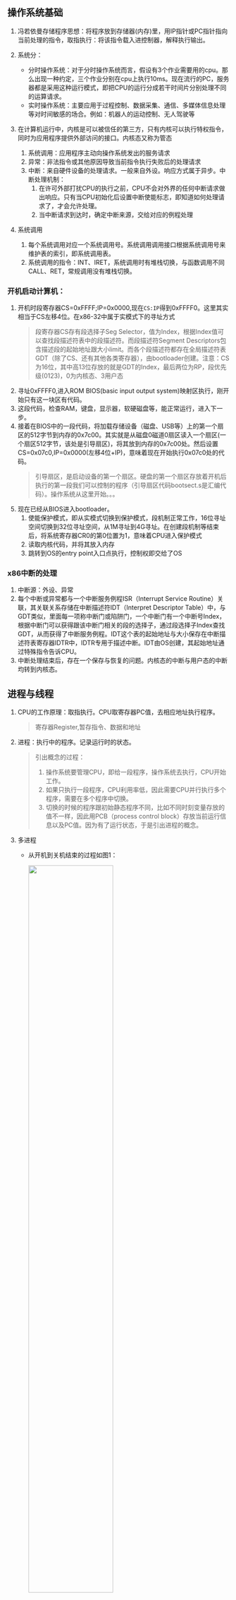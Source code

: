 ## 操作系统基础
1. 冯若依曼存储程序思想：将程序放到存储器(内存)里，用IP指针或PC指针指向当前处理的指令，取指执行：将该指令载入进控制器，解释执行输出。
   
4. 系统分：
   - 分时操作系统：对于分时操作系统而言，假设有3个作业需要用的cpu。那么出现一种约定，三个作业分别在cpu上执行10ms。现在流行的PC，服务器都是采用这种运行模式，即把CPU的运行分成若干时间片分别处理不同的运算请求。
   - 实时操作系统：主要应用于过程控制、数据采集、通信、多媒体信息处理等对时间敏感的场合。例如：机器人的运动控制、无人驾驶等

1. 在计算机运行中，内核是可以被信任的第三方，只有内核可以执行特权指令，同时为应用程序提供外部访问的接口。内核态又称为管态
   1. 系统调用：应用程序主动向操作系统发出的服务请求
   2. 异常：非法指令或其他原因导致当前指令执行失败后的处理请求
   3. 中断：来自硬件设备的处理请求。一般来自外设。响应方式属于异步。中断处理机制：
      1. 在许可外部打扰CPU的执行之前，CPU不会对外界的任何中断请求做出响应。只有当CPU初始化后设置中断使能标志，即知道如何处理请求了，才会允许处理。
      2. 当中断请求到达时，确定中断来源，交给对应的例程处理

1. 系统调用
   1. 每个系统调用对应一个系统调用号。系统调用调用接口根据系统调用号来维护表的索引，即系统调用表。
   2. 系统调用的指令：INT、IRET，系统调用时有堆栈切换，与函数调用不同CALL、RET，常规调用没有堆栈切换。
   
### 开机启动计算机：
   1. 开机时段寄存器CS=0xFFFF;IP=0x0000,现在`CS:IP`得到0xFFFF0。这里其实相当于CS左移4位。在x86-32中属于实模式下的寻址方式
      > 段寄存器CS存有段选择子Seg Selector，值为Index，根据Index值可以查找段描述符表中的段描述符。而段描述符Segment Descriptors包含描述段的起始地址跟大小limit。而各个段描述符都存在全局描述符表GDT（除了CS、还有其他各类寄存器），由bootloader创建。注意：CS为16位，其中高13位存放的就是GDT的Index，最后两位为RP，段优先级(0123)，0为内核态、3用户态
   1. 寻址0xFFFF0,进入ROM BIOS(basic input output system)映射区执行，刚开始只有这一块区有代码。
   1. 这段代码，检查RAM，键盘，显示器，软硬磁盘等，能正常运行，进入下一步。
   1. 接着在BIOS中的一段代码，将加载存储设备（磁盘、USB等）上的第一个扇区的512字节到内存的0x7c00。其实就是从磁盘0磁道0扇区读入一个扇区(一个扇区512字节，该处是引导扇区)，将其放到内存的0x7c00处。然后设置CS=0x07c0,IP=0x0000(左移4位+IP)，意味着现在开始执行0x07c0处的代码。
      >引导扇区，是启动设备的第一个扇区。硬盘的第一个扇区存放着开机后执行的第一段我们可以控制的程序（引导扇区代码bootsect.s是汇编代码）。操作系统从这里开始。。。
   1. 现在已经从BIOS进入bootloader。
      1. 使能保护模式，即从实模式切换到保护模式，段机制正常工作，16位寻址空间切换到32位寻址空间，从1M寻址到4G寻址。在创建段机制等结束后，将系统寄存器CR0的第0位置为1，意味着CPU进入保护模式
      2. 读取内核代码，并将其放入内存
      3. 跳转到OS的entry point入口点执行，控制权即交给了OS
      
### x86中断的处理
1. 中断源：外设、异常
2. 每个中断或异常都与一个中断服务例程ISR（Interrupt Service Routine）关联，其关联关系存储在中断描述符IDT（Interpret Descriptor Table）中，与GDT类似，里面每一项称中断门或陷阱门，一个中断门有一个中断号Index，根据中断门可以获得跟该中断门相关的段的选择子，通过段选择子Index查找GDT，从而获得了中断服务例程。IDT这个表的起始地址与大小保存在中断描述符表寄存器IDTR中，IDTR专用于描述中断。IDT由OS创建，其起始地址通过特殊指令告诉CPU。
3. 中断处理结束后，存在一个保存与恢复的问题。内核态的中断与用户态的中断均转到内核态。

## 进程与线程
1. CPU的工作原理：取指执行。CPU取寄存器PC值，去相应地址执行程序。   
    >寄存器Register,暂存指令、数据和地址

2. 进程：执行中的程序。记录运行时的状态。
     >引出概念的过程：
     >
     >1. 操作系统要管理CPU，即给一段程序，操作系统去执行，CPU开始工作。
     >2. 如果只执行一段程序，CPU利用率低，因此需要CPU并行执行多个程序，需要在多个程序中切换。
     >3. 切换的时候的程序跟初始静态程序不同，比如不同时刻变量存放的值不一样，因此用PCB（process control block）存放当前运行信息以及PC值。因为有了运行状态，于是引出进程的概念。
3. 多进程
   - 从开机到关机结束的过程如图1：
   
      <img src="https://github.com/xuzhuang1996/MyJava/blob/master/img/操作系统/1.PNG" width=65% height=65% />

### 用户级线程
1. 进程=资源+指令执行序列。从一个进程切到另一个进程，将资源和指令序列分开，即资源不切。引出线程：
   
   <img src="https://github.com/xuzhuang1996/MyJava/blob/master/img/操作系统/20.PNG" width=50% height=50% />

2. 切换过程中的两个函数
   - yield,核心，就是切换到另一个线程。
   - create就是要制造第一次切换时应该的样子。
3. yield：2个线程执行2个程序时，
   - 对于两个执行序列，公用一个栈，如图2。当执行到B()时，需要将104行的地址压栈，待B函数执行完后出栈继续执行104行程序。当第二个程序遇到yield时继续第一个线程的程序，执行204后**遇到`}`变成汇编指令ret,弹栈**，结果出栈的是404，出现问题。

     <img src="https://github.com/xuzhuang1996/MyJava/blob/master/img/操作系统/2.PNG" width=60% height=60% />
   - 从一个栈到2个栈的转变，如图3。当遇到yield，完成栈的切换，以及。左边是1000这个栈，右边是2000栈，用全局变量TCB数组存储，每个TCB存储当前程序状态。 
     - <img src="https://github.com/xuzhuang1996/MyJava/blob/master/img/操作系统/3.PNG" width=65% height=65% />
     - 现在重点：红色yield里面将TCB2的栈更新一下即404入栈，然后更新当前栈为TCB1的栈，执行完yield后接着ret弹栈就是204，于是切换到204执行。
     - 104是调用B()才入栈，204是调用yield函数入栈，因此在yield返回时ret即弹栈，按理说：yield结束时jmp到204，而没有执行`}` 即不会弹204，因此不需要jmp=204这句话。
4. create：2个线程中需要2个TCB、2个栈，切换的PC程序初始地址在栈中。而ThreadCreate负责从程序做出这三样东西。

### 内核级线程
   - 与用户级线程的区别是，有2套栈：用户栈与内核栈，每个线程对应一套栈。当进程在用户空间运行时，CPU堆栈寄存器的内容是用户堆栈地址，使用用户栈。当进程在内核空间时，CPU堆栈寄存器的内容是内核栈地址空间，使用的是内核栈。
   - [用户栈与内核栈](https://www.jianshu.com/p/6b2ec520ae02)。进程因为中断或系统调用进入内核时(即INT指令执行)，进程使用的栈也需要从用户栈到内核栈。进程陷入内核态后，先把用户栈SS、SP的地址压到内核堆栈中，然后设置CPU堆栈寄存器为内核栈的地址，这样就完成了用户栈到内核栈的转换。
   - 当进程从内核态恢复到用户态时（即IRet指令执行），把内核中保存的这5个寄存器弹出。这样就实现了内核栈到用户栈的转换。
   - 例子如下图4，read为库函数。我的理解：跟用户级一样，SS：SP指向栈顶元素。
     
      <img src="https://github.com/xuzhuang1996/MyJava/blob/master/img/操作系统/4.PNG" width=50% height=50% />
   - 在内核中切换switch_to，以一套栈为单位进行切换。switch_to过程：**通过TCB(该线程当前运行信息)找到内核栈指针，然后通过ret切换到某个内核程序，最后再用CS:PC切到用户程序。**切换的目的是：主要还是执行用户程序，进入内核只是完成切换。
    
            sys_read(){
				启动磁盘读;
				将自己阻塞;
				找到next; //找到下一个线程
				switch_to(cur,next);//切换下一个线程：cur存esp所指地址，即当前TCB中。再根据next中的esp,然后赋值给当前寄存器。
			}
			
       <img src="https://github.com/xuzhuang1996/MyJava/blob/master/img/操作系统/21.PNG" width=50% height=50% />
   - 一些概念
      - cs指向段基址,
      - 段寄存器SS存放栈顶段地址
      - 段寄存器SP存放栈顶的偏移地址
      - EFLAGS寄存器是32位寄存器，包含一组状态、系统标志及控制标志
      - ESP为当前栈指针，用于指向栈的栈顶.是移动的。
      - TSS 全称task state segment，是指在操作系统进程管理的过程中，任务（进程）切换时的任务现场信息。   
      - 吞吐量：单位时间内成功地传送数据的数量
      - IRet:中断返回
   - 整个流程：
      - <img src="https://github.com/xuzhuang1996/MyJava/blob/master/img/操作系统/22.PNG" width=70% height=70% />
      - 第一步：首先要中断，才能进入内核。将链拉好后进行中断处理。
      - 第二步：中断处理时可能进行中断阻塞，schedule引出切换，找到下一个线程的TCB。
      - 第三步：找到TCB后，switch_to完成内核栈切换。
      - 第四步：内核栈第一级切换，完成后ret执行
      - 第五步：内核栈第二级切换
	
### 其他
6. CPU调度
   - FCFS（First Come，First Served），先来先服务
   - SJF，短作业优先。
   - RR，轮转。

7. schedule方法。进入内核就不再叫yield而叫schedule了。counter表示优先级+时间片。

### 进程同步与信号量
1. 信号量的引出：在生产者与消费者模式中，counter不能表达是一个生产者还是2个生产者。只发一次信号，无法解决问题：如果根据counter来判断是否发信号，只能发一次信号，即只能唤醒一个生产者。因此还需要一个变量来记录：
   - 图5：
     
     <img src="https://github.com/xuzhuang1996/MyJava/blob/master/img/操作系统/5.PNG" width=75% height=75% />
   - 能记录有多个进程等待
   - 缓冲区满，P1执行，P1然后sleep，记录一个进程等待：sem=-1。（semaphore）
   - P2执行，P2然后sleep，记录2个进程等待:sem=-2
   - C执行一次循环，发现2个进程等待，wakeup一个(从等待队列取):sem=-1.
   - C再执行一次循环，发现1个进程等待，再唤醒一个：sem=0
   - C再执行一次循环：sem=1,即再来一个生产者，不需要睡眠。

2. 案例：一种资源的数量是8，该资源对应信号量的当前值是2，则：可知sem=8,当前值是2说明还有个资源可以使用。

3. 伪代码：
   - 图67：
     
     <img src="https://github.com/xuzhuang1996/MyJava/blob/master/img/操作系统/6.PNG" width=70% height=70% />
     <img src="https://github.com/xuzhuang1996/MyJava/blob/master/img/操作系统/7.PNG" width=70% height=70% />
   - 生产者：生产者在缓冲区满的时候会停，而缓冲区满的时候，此时需要信号量为0.因此需要一个变量empty表示为0的时候缓冲区满。`P(empty)`测试一下是否满，empty即空位。产生内容时即`V(full)`。`P(mutex)`互斥信号量，即锁。
   - 消费者：停的时候即生产的内容为0，这里用full表示为0的时候缓冲区的内容个数,`P(full)`测试一下是否有内容。`V(empty)`即消费一个内容后产生缓冲区的空位。消费完锁这个信号量后还要`V(mutex)`。
4. 信号量的保护
   - 临界区：一次只允许一个进程进入的该进程的那段代码。重点在：找出进程中的共享代码区，图8待解决地方。而读写信号量的代码，一定是临界区。
   
      <img src="https://github.com/xuzhuang1996/MyJava/blob/master/img/操作系统/8.PNG" width=30% height=30% />
   - 临界区保护基本原则即互斥进入，另外：
     - 有空让进：诺干进程要求进入空闲临界区时，应尽快使一进程进入临界区。
     - 有限等待：从进程发出进入请求，到允许进入，不能无限等待。
   - 轮换法：你进去一次我进去一次。对图8进行的尝试，问题在于不满足有空让进：如果P0完成后想接着再进入，然而P1不在临界区即P1不需要再进入临界区了，导致P0完成后不能接着再进：
   
      <img src="https://github.com/xuzhuang1996/MyJava/blob/master/img/操作系统/9.PNG" width=50% height=50% />
    - 标记法：留便条的方式,表示我也想进，是对轮换法的改进。在多进程中依然存在问题：
    
      <img src="https://github.com/xuzhuang1996/MyJava/blob/master/img/操作系统/10.PNG" width=55% height=55% />
      <img src="https://github.com/xuzhuang1996/MyJava/blob/master/img/操作系统/11.PNG" width=50% height=50% />
    - Peterson算法：结合标记与轮转思想。135值日，246值日。满足互斥进入：如果2个都进入，`flag[0]=flag[1]=true`,而turn==0==1，符合矛盾。满足有空让进：如果P1不在临界区，则`flag[1]=false`或者turn=0,P0能进。满足有限等待：P1只要跑一次，turn=0，因此P0就不会一直等待。
    
      <img src="https://github.com/xuzhuang1996/MyJava/blob/master/img/操作系统/12.PNG" width=55% height=55% />
    - 多个进程，不限于2个进程：面包店算法。如何轮转：每个进程都获取一个序号，序号最小的进入。如何标记：进程离开时序号为0，不为0即标记。面包店：号码最小先服务，号码相同，名字靠前先服务。
    - 结合硬件支持： 但多核CPU不适合
   
5. 信号量的实现
   - 生产者及生产者的进程代码：

			Producer(item){
				P(empty);
				...
				V(full);
			}
			//生产者进程，信号量为所有进程共享，存在与内核
			main(){
				sd=sem_open("empty");//打开名字为empty的信号量
				//生产者开始工作
				for(i=1 to 5){
					sem_wait(sd);//判断缓冲区是否有位置写，有的话就写入文件即可。
					write(fd,&i,4);
				}
			}

			//具体打开信号量的方法
			//sem.c文件如下：
			typedef struct{
				char name[20];//这个全局数据里面存有每个信号量的名字
				int value;//对应的值
				task_struct * queue;//对应的队列
			}semtable[20];//定义一个全局数组，存放所有信号量

			//系统调用打开信号量的API
			sys_sem_open(char * name){
				1.在semtable中寻对应的name的信号量；
				2.没有找到就创建一个；
				3.返回对应下标；
			}
			//进程根据信号量判断是否等待的API
			sys_sem_wait(int sd){
				cli();//操作系统通过硬件控制，来进入临界区
				if(semtable[sd].value-- < 0){
					1.设置自己为阻塞；
					2.将自己加入semtable[sd].queue中；
					3.schedule();//即切换到别的进程执行
				}
				sti();//开关中断
			}
	    >唤醒进程的时候，应该通过while的方式将队列中的全唤醒，这样调度的时候优先级高的会先执行。这样还有一个好处：当唤醒的进程进入临界区后信号量改变，while唤醒还没结束，于是后面的进程继续睡眠。

6. 死锁：多个进程由于互相等待对方持有的资源而造成谁都无法执行的情况叫死锁。
   - 成因：
     - 资源互斥
     - 进程占有一些资源，又不释放，再申请别的资源
     - 各自占有的资源与互相申请的资源形成环路等待  
   - 预防：
     - 进程执行前一次性申请所有需要的资源
     - 对资源类型排序，资源申请必须按序进行
   - 避免：判断此次请求是否引起死锁。如果所有进程存在一个可完成的执行序列P1、P2...则称系统处于安全状态。如下图是安全序列，

      <img src="https://github.com/xuzhuang1996/MyJava/blob/master/img/操作系统/13.PNG" width=55% height=55% />
      
      算法实现：找到安全序列的银行家算法。具体执行：首先假装分配，然后调用银行家算法，如果不是安全序列，拒绝请求。如下图所示：
      
      <img src="https://github.com/xuzhuang1996/MyJava/blob/master/img/操作系统/14.PNG" width=70% height=70% />
      
   
   
## 内存管理
### 内存使用与分段
1. 常识：
   - 重定位：一个程序放到一块内存中，会知道程序入口初始地址，取指执行的时候，需要重定位，即修改程序中的地址用于指执行（相对地址offset或者逻辑地址）。
      - 在编译时完成重定位，编译时重定位的程序只能放在内存固定位置。
      - 载入时重定位的程序一旦载入内存就不能动了。
           - 但是程序载入后还需要移动咋整？ **交换swap**，当内存的进程阻塞时，为了提高内存利用率选择将阻塞进程换出，将磁盘中的其他进程换进。但是换出后，地址还是变了。如图
	     
	      <img src="https://github.com/xuzhuang1996/MyJava/blob/master/img/操作系统/25.PNG" width=60% height=60% />
      - 因此：运行时重定位，即在运行每条指令时才完成重定位。每执行一条指令都要从逻辑地址算出物理地址——基地址base+offset。该base放在PCB中。

   - 程序组成：main主程序（只读）、变量集data（可写）、函数库sin、动态数组array、栈stack。每个段有各自的特点用途。不是将整个程序，而是将各段分别放入内存即占用内存（如果集中存放，有动态增加空间的就不好处理）。然后使用内存即取指执行，那么现在又有另外的问题：重定位？于是每个段都应该有基地址（就是**段基址**），即形成进程段表LDT，存在PCB中。GDT为操作系统的段表。如下图。
     
      <img src="https://github.com/xuzhuang1996/MyJava/blob/master/img/操作系统/26.PNG" width=63% height=63% />

### 内存分页与分区 
1. 引出：上面将段找一块地方存入内存，那么如何找到一块空闲内存呢？
#### 分区
1. 可变分区的管理过程：
  - 核心数据结构，如图27
    
     <img src="https://github.com/xuzhuang1996/MyJava/blob/master/img/操作系统/27.PNG" width=60% height=60% />
  - 释放内存，如图28
  
     <img src="https://github.com/xuzhuang1996/MyJava/blob/master/img/操作系统/28.PNG" width=50% height=50% />
  - 请求分配，段请求内存size=40K
     - 图
       
        <img src="https://github.com/xuzhuang1996/MyJava/blob/master/img/操作系统/29.PNG" width=25% height=25% />
     - 最先适配：（350，150），快，随机。
     - 最佳适配：（200，50），节省内存，但产生细小碎片
     - 最差适配：（350，150），每次找最大，最后会比较均匀
 
2. 对于下面问题，如果是最差适配，导致请求很大的内存时不够，最先适配没有考虑分配的内存特点。因此最佳适配最好。
  
   <img src="https://github.com/xuzhuang1996/MyJava/blob/master/img/操作系统/30.PNG" width=50% height=50% />
#### 分页
1. 引入分页：解决内存分区导致的内存效率问题。原因：内存分区效率不高，不断产生内存碎片，可以采用内存紧缩的方式移动段（复制内容）来将空闲分区合并，但是这样比较耗时而且导致无法执行所有进程。
2. 将内存分成页（跟JVM中的G1类似，这个相当于最小内存单位存储段），针对每个段内存的请求，系统一页一页的分配给这个段来填充，这样一个段最多浪费一页不到的内存。：

   <img src="https://github.com/xuzhuang1996/MyJava/blob/master/img/操作系统/31.PNG" width=25% height=25% />
3. 页已经载入内存，需要考虑如何找到准确的内存位置。如`jmp 40`,假设一页长度100，40（逻辑地址）则在40/100为第0页，对应实际地址为500，则40的映射是540.如何做到呢，引入页表。
   >这里jmp 40,其实作为段基址+偏移，得到的是线性地址，属于段式内存管理。还不是物理地址，线性地址被划分为4k的页，页面再映射到物理地址（页式内存管理）
4. 页0放在页框5中，页0中的地址仍然是逻辑地址，需要重定位。页表存在寄存器CR3中。实际计算中，图32,16位的地址除以4K，相当于右移三位，商为2，即在第2页。
  
   <img src="https://github.com/xuzhuang1996/MyJava/blob/master/img/操作系统/32.PNG" width=50% height=50% />
   
### 多级页表与快表
1. 页面尺寸通常4K，而地址32位，即有2^32/4K=2^20个页面。所有页表项都放在内存中则需要4M内存，明显太大了。特点：实际上大部分逻辑地址根本不会用到。有些程序小，根本占用不到多少空间。
   - 尝试：用到的逻辑页才有页表项。这样就导致页号不连续，需要对页号一个一个的查找，因此页号必须连续，但造成浪费。
   - 如何做到页号又连续又让页表占用内存少：多级页表。类似书的章目录（页目录表）和节目录（页表）.好处是在空间上节省内存，先访问连续的页目录（直接偏移就好了），接着根据页号访问该页目录下的页号。坏处是增加了访存次数。对于64位系统，采用TLB相联快速存储，一种寄存器。
   
      <img src="https://github.com/xuzhuang1996/MyJava/blob/master/img/操作系统/33.PNG" width=50% height=50% />
      
### 段页结合
1. 程序员希望用段，物理内存希望用页
   - 段：将程序分成多个段，如代码段、数据段，分别映射在内存上。
   - 页：将物理内存按固定大小分割成页，将段分割成页后映射到物理内存的页上。 
   - 加入虚拟内存的概念解决问题。将段的地址（虚拟地址）分成多个页。如图
   
      <img src="https://github.com/xuzhuang1996/MyJava/blob/master/img/操作系统/34.PNG" width=50% height=50% />
   - 使用时进行重定位：
      - 用户发出的请求为逻辑地址，即段号+偏移（cs:ip）
      - 得到虚拟地址后，根据虚拟地址做一次映射得到页号。
         
	   <img src="https://github.com/xuzhuang1996/MyJava/blob/master/img/操作系统/35.PNG" width=60% height=60% />
	   
	  
#### 代码层面
1. 首先，将程序放入内存。使用如`*p=7`，执行程序的时，在进程中执行这个语句后让`*p`分配内存（分配段，建段表；分配页，建页表），然后将程序放入内存。过程：下图。第一步在虚拟内存中割一段内存，第二步建好段表，第三步在物理内存找一块空闲页，第四步建立页表，完成载入。第五步可以用300重定位到物理内存。
2. 然后，才是使用内存即取指执行。
3. 从fork开始。fork->sys_fork->copy_process,在copy_process中，执行了一个copy_mem(nr,p)得函数：

	     int copy_mem(int nr,task_struct *p)
	     {
	     	
	        unsigned long new_data_base;   
		    new_data_base=nr*0x4000000;//上面的第一步，对虚拟内存的分割，64M*nr,0号进程就是0-64M。。。 
		    set_base(p->ldt[1],new_data_base);//上面第二步，设置段基址为new_data_base，建段表。p就是PCB，LDT即进程段表，与上文呼应。   
		    set_base(p->ldt[2],new_data_base);   
		  
	     }
	     
4. 第三四步，分配内存建页表

	     int copy_mem(int nr,task_struct *p)
	     {
	     	unsigned long old_data_base;
		       old_data_base=get_base(current->ldt[2]);
		       copy_page_tables(old_data_base,new_data_base,data_limit);//因为是fork,因此需要copy页表，共用一套页。不用分配物理内存，共用父进程的页，但是需要建页表，即将虚拟内存打散。data_limit为原进程的局部描述符表中数据段描述符中的段限长。
	     }
	     //from父进程的虚拟地址32位（格式为：页目录号10bits-页号10bits-偏移12bits）
	     int copy_page_tables(unsigned long from,unsigned long to,long size)
	     {
	     	 //本来应该右移22位就正好得到页目录号，但是每个页目录指针CR3正好4bytes，于是相当于右移20后，再将最左边2位清零。
	     	 from_dir=(unsigned long *) ((from>>20)&0xffc);//于是现在就找到了页目录指针，接下来要找到具体的页表。
		        to_dir=(unsigned long *) ((to>>20)&0xffc);
			
		        size=(unsigned long)(size+0x3fffff)>>22;//0x3fffff好像是4M，表示一个进程的页目录数size=(size+4M)/4M
			//对每一个页表依次进行复制操作
		        for(;size-->0;from_dir++,to_dir++){
		            from_page_table=(0xfffff000 &*from_dir);
		            to_page_table=get_free_page();//之前没有指向页表，只是一个页目录指针，现在get_free_page分配一个物理内存页给to_dir。
		            *to_dir=((unsigned long)to_page_table)|7;//做映射。7 是标志信息，表示(Usr, R/W, Present)。
		            //接下来完全拷贝页的内容。
		    
		 }
	     }
	     
5. 使用内存：如图，`*p=7`编译后p=0x300,找到上面说的基址(64M的倍数)+偏移得0x00400300,紧接着算出物理地址0x0007300，将其打到地址总线上，于是`*p=7`就有对应的物理地址了。然后fork.

	<img src="https://github.com/xuzhuang1996/MyJava/blob/master/img/操作系统/36.PNG" width=60% height=60% />
	
	
### 内存换入
1. 用内存的换入换出实现虚拟内存。访问0G-1G时，将虚拟内存的这部分映射到物理内存，访问1G-2G时换出刚刚的映射，再映射这一部分。请求的时候才换入映射。
2. 请求调页时发现没有映射，于是中断，调用页错误处理程序，待映射建立好后，再恢复中断。
3. 内存换入换出，即swap分区管理

### 内存换出
1. 并不总能获得新的页，内存是有限的，需要选择一页淘汰，换出到磁盘。如何选择？
2. FIFO先来先换出。如下图，当D来时，将A换出。问题：A刚出去，又想换入。不合适，换频繁。评价准则：缺页次数要少。

     <img src="https://github.com/xuzhuang1996/MyJava/blob/master/img/操作系统/40.PNG" width=40% height=40% />
3. MIN算法，选最远将使用的页淘汰，最优方案。但是需要知道将来的情况。

     <img src="https://github.com/xuzhuang1996/MyJava/blob/master/img/操作系统/41.PNG" width=40% height=40% />
4. LRU页面置换（redis的过期key淘汰策略有这个），用过去的历史预测将来。LRU算法：选最近最长一段时间没有使用的页淘汰。

      <img src="https://github.com/xuzhuang1996/MyJava/blob/master/img/操作系统/42.PNG" width=40% height=40% />
5. LRU的准确实现，时间戳
   - 每页维护一个时间戳（time stamp），维护上面的示例，A在1时刻，B在2时刻，C在3时刻，A在4时刻使用，B在5时刻使用：
     
       <img src="https://github.com/xuzhuang1996/MyJava/blob/master/img/操作系统/43.PNG" width=40% height=40% />
   - 然而，实际中：每次查页表时，针对在内存中的页，维护这个表，太慢。
6. LRU准确实现，页码栈
   - 每次栈底淘汰。栈顶部最近使用。
   
      <img src="https://github.com/xuzhuang1996/MyJava/blob/master/img/操作系统/44.PNG" width=40% height=40% />
   - 然而每次地址访问都需要修改栈（即使栈用指针实现），实现代价依然很大
7. SCR也叫Clock Algorithm——LRU近似实现，将时间计数变为是和否。每页加一个引用位（reference bit）：
   - 每次访问一页时，硬件自动设置该位。
   - 选择淘汰页：扫描该位，为1时清0继续扫描，为0时淘汰该页。过程：在扫描过程中，页为1表示访问过，设为0，给一次机会。如果扫描完还是0，说明在扫描过程中，最近没有访问过该页，于是淘汰。好处：每次访问页只需修改一个数。
8. Clock算法改进。如果缺页很少，导致所有的R=1，退化为FIFO。原因：记录了太长的历史信息。解决：定时清楚R位——再定义一个扫描指针，用来清除R位，移动速度要快。而之前用来淘汰的指针移动速度慢一点。
9. 给进程分配多少页框呢（帧frame）。下面的解释：系统进程增多=>每个进程的缺页率增大=>缺页率增大到一定程度，进程总等待调页完成=>CPU利用率降低=>进程进一步增多，缺页率更大。
   
    <img src="https://github.com/xuzhuang1996/MyJava/blob/master/img/操作系统/45.PNG" width=40% height=40% />



## 设备驱动与文件系统
### I/O与显示器
1. 输入/输出软件一般从上到下分为四个层次：用户层、与设备无关的软件层、设备驱动程序以及中断处理程序。
2. 操作系统为用户提供统一接口：open、read、write、close。不同设备对应不同的设备文件，根据设备文件找到控制器的地址，内容格式等。
3. printf函数：先创建缓存buf将格式化输出写到那里，然后write(1,buf,..)
   
   	         //fd决定是往显示器上写，fd是找到file的索引
		 int sys_write(unsigned int fd,vhar * buf,int count)
		 {
			struct file * file;
			file=current->filp[fd];//current当前进程
			inode=file->f_inode;
		 }
